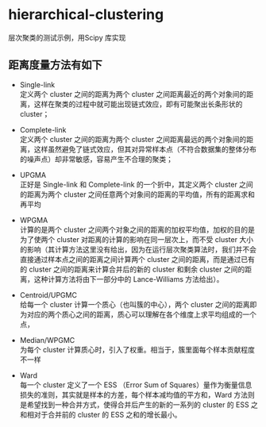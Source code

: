 # hierarchical-clustering
层次聚类的测试示例，用Scipy 库实现</br>

## 距离度量方法有如下

- Single-link </br>
定义两个 cluster 之间的距离为两个 cluster 之间距离最近的两个对象间的距离，这样在聚类的过程中就可能出现链式效应，即有可能聚出长条形状的 cluster；</br>

- Complete-link </br>
定义两个 cluster 之间的距离为两个 cluster 之间距离最远的两个对象间的距离，这样虽然避免了链式效应，但其对异常样本点（不符合数据集的整体分布的噪声点）却非常敏感，容易产生不合理的聚类；</br>

- UPGMA </br>
正好是 Single-link 和 Complete-link 的一个折中，其定义两个 cluster 之间的距离为两个 cluster 之间任意两个对象间的距离的平均值，所有的距离求和再平均</br>

- WPGMA </br>
计算的是两个 cluster 之间两个对象之间的距离的加权平均值，加权的目的是为了使两个 cluster 对距离的计算的影响在同一层次上，而不受 cluster 大小的影响（其计算方法这里没有给出，因为在运行层次聚类算法时，我们并不会直接通过样本点之间的距离之间计算两个 cluster 之间的距离，而是通过已有的 cluster 之间的距离来计算合并后的新的 cluster 和剩余 cluster 之间的距离，这种计算方法将由下一部分中的 Lance-Williams 方法给出）。</br>


- Centroid/UPGMC </br>
给每一个 cluster 计算一个质心（也叫簇的中心），两个 cluster 之间的距离即为对应的两个质心之间的距离，质心可以理解在各个维度上求平均组成的一个点， </br>

- Median/WPGMC  </br>
为每个 cluster 计算质心时，引入了权重。相当于，簇里面每个样本贡献程度不一样 </br>

- Ward </br>
每一个 cluster 定义了一个 ESS （Error Sum of Squares）量作为衡量信息损失的准则，其实就是样本的方差，每个样本减均值的平方和，Ward 方法则是希望找到一种合并方式，使得合并后产生的新的一系列的 cluster 的 ESS 之和相对于合并前的 cluster 的 ESS 之和的增长最小。 </br>

